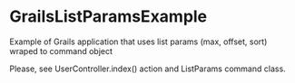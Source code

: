 GrailsListParamsExample
=======================

Example of Grails application that uses list params (max, offset, sort) wraped to command object

Please, see UserController.index() action and ListParams command class. 
